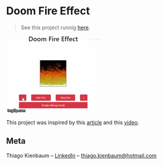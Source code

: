 # Doom Fire Effect

> See this project runnig [here](https://thiagokienbaum.github.io/doom-fire-effect/).

![](doom-fire-effect.gif)

This project was inspired by this [article](https://fabiensanglard.net/doom_fire_psx/) and this [video](https://youtu.be/fxm8cadCqbs).

## Meta
Thiago Kienbaum – [LinkedIn](https://www.linkedin.com/in/thiago-kienbaum/) – thiago.kienbaum@hotmail.com
